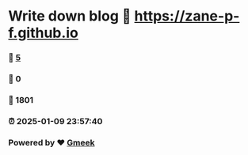 # Write down blog :link: https://zane-p-f.github.io 
### :page_facing_up: [5](https://zane-p-f.github.io/tag.html) 
### :speech_balloon: 0 
### :hibiscus: 1801 
### :alarm_clock: 2025-01-09 23:57:40 
### Powered by :heart: [Gmeek](https://github.com/Meekdai/Gmeek)
